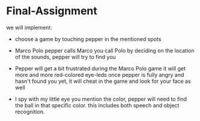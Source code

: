 # Final-Assignment

we will implement:

- choose a game by touching pepper in the mentioned spots
- Marco Polo
    pepper calls Marco
    you call Polo
    by deciding on the location of the sounds, pepper will try to find you

- Pepper will get a bit frustrated during the Marco Polo game
    it will get more and more red-colored eye-leds
    once pepper is fully angry and hasn't found you yet, it will cheat in the game
    and look for your face as well

- I spy with my little eye
    you mention the color, pepper will need to find the ball in that specific color.
    this includes both speech and object recognition.
